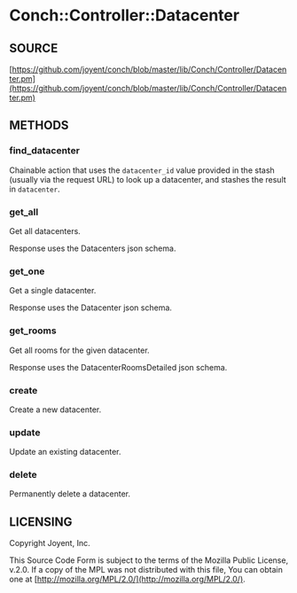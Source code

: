 # Conch::Controller::Datacenter

## SOURCE

[https://github.com/joyent/conch/blob/master/lib/Conch/Controller/Datacenter.pm](https://github.com/joyent/conch/blob/master/lib/Conch/Controller/Datacenter.pm)

## METHODS

### find\_datacenter

Chainable action that uses the `datacenter_id` value provided in the stash (usually via the
request URL) to look up a datacenter, and stashes the result in `datacenter`.

### get\_all

Get all datacenters.

Response uses the Datacenters json schema.

### get\_one

Get a single datacenter.

Response uses the Datacenter json schema.

### get\_rooms

Get all rooms for the given datacenter.

Response uses the DatacenterRoomsDetailed json schema.

### create

Create a new datacenter.

### update

Update an existing datacenter.

### delete

Permanently delete a datacenter.

## LICENSING

Copyright Joyent, Inc.

This Source Code Form is subject to the terms of the Mozilla Public License,
v.2.0. If a copy of the MPL was not distributed with this file, You can obtain
one at [http://mozilla.org/MPL/2.0/](http://mozilla.org/MPL/2.0/).
